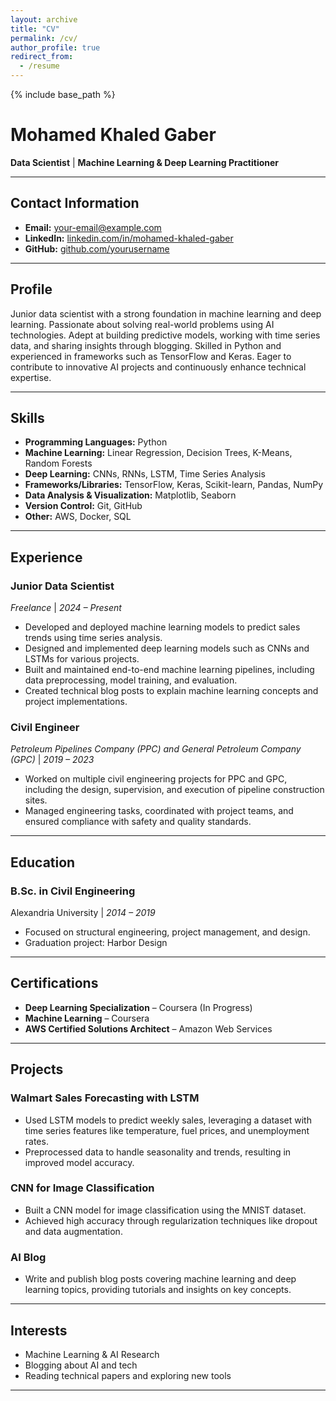 ```yaml
---
layout: archive
title: "CV"
permalink: /cv/
author_profile: true
redirect_from:
  - /resume
---
```


{% include base_path %}

# **Mohamed Khaled Gaber**

**Data Scientist** | **Machine Learning & Deep Learning Practitioner**

---

## **Contact Information**
- **Email:** [your-email@example.com](mailto:your-email@example.com)
- **LinkedIn:** [linkedin.com/in/mohamed-khaled-gaber](#)
- **GitHub:** [github.com/yourusername](#)

---

## **Profile**
Junior data scientist with a strong foundation in machine learning and deep learning. Passionate about solving real-world problems using AI technologies. Adept at building predictive models, working with time series data, and sharing insights through blogging. Skilled in Python and experienced in frameworks such as TensorFlow and Keras. Eager to contribute to innovative AI projects and continuously enhance technical expertise.

---

## **Skills**
- **Programming Languages:** Python
- **Machine Learning:** Linear Regression, Decision Trees, K-Means, Random Forests
- **Deep Learning:** CNNs, RNNs, LSTM, Time Series Analysis
- **Frameworks/Libraries:** TensorFlow, Keras, Scikit-learn, Pandas, NumPy
- **Data Analysis & Visualization:** Matplotlib, Seaborn
- **Version Control:** Git, GitHub
- **Other:** AWS, Docker, SQL

---

## **Experience**

### **Junior Data Scientist**
*Freelance* | *2024 – Present*
- Developed and deployed machine learning models to predict sales trends using time series analysis.
- Designed and implemented deep learning models such as CNNs and LSTMs for various projects.
- Built and maintained end-to-end machine learning pipelines, including data preprocessing, model training, and evaluation.
- Created technical blog posts to explain machine learning concepts and project implementations.

### **Civil Engineer**
*Petroleum Pipelines Company (PPC) and General Petroleum Company (GPC)* | *2019 – 2023*
- Worked on multiple civil engineering projects for PPC and GPC, including the design, supervision, and execution of pipeline construction sites.
- Managed engineering tasks, coordinated with project teams, and ensured compliance with safety and quality standards.

---

## **Education**

### **B.Sc. in Civil Engineering**
Alexandria University | *2014 – 2019*
- Focused on structural engineering, project management, and design.
- Graduation project: Harbor Design

---

## **Certifications**
- **Deep Learning Specialization** – Coursera (In Progress)
- **Machine Learning** – Coursera
- **AWS Certified Solutions Architect** – Amazon Web Services

---

## **Projects**

### **Walmart Sales Forecasting with LSTM**
- Used LSTM models to predict weekly sales, leveraging a dataset with time series features like temperature, fuel prices, and unemployment rates.
- Preprocessed data to handle seasonality and trends, resulting in improved model accuracy.

### **CNN for Image Classification**
- Built a CNN model for image classification using the MNIST dataset.
- Achieved high accuracy through regularization techniques like dropout and data augmentation.

### **AI Blog**
- Write and publish blog posts covering machine learning and deep learning topics, providing tutorials and insights on key concepts.

---

## **Interests**
- Machine Learning & AI Research
- Blogging about AI and tech
- Reading technical papers and exploring new tools

---

